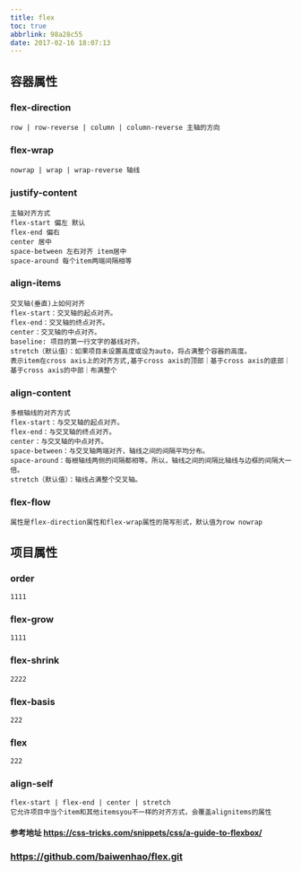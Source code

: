 ```yaml
---
title: flex
toc: true
abbrlink: 98a28c55
date: 2017-02-16 18:07:13
---
```


## 容器属性
### flex-direction
```
row | row-reverse | column | column-reverse 主轴的方向
```

### flex-wrap
```
nowrap | wrap | wrap-reverse 轴线
```

### justify-content
```
主轴对齐方式
flex-start 偏左 默认
flex-end 偏右
center 居中
space-between 左右对齐 item居中
space-around 每个item两端间隔相等
```

### align-items
```
交叉轴(垂直)上如何对齐
flex-start：交叉轴的起点对齐。
flex-end：交叉轴的终点对齐。
center：交叉轴的中点对齐。
baseline: 项目的第一行文字的基线对齐。
stretch（默认值）：如果项目未设置高度或设为auto，将占满整个容器的高度。
表示item在cross axis上的对齐方式,基于cross axis的顶部｜基于cross axis的底部｜基于cross axis的中部｜布满整个
```

### align-content
```
多根轴线的对齐方式
flex-start：与交叉轴的起点对齐。
flex-end：与交叉轴的终点对齐。
center：与交叉轴的中点对齐。
space-between：与交叉轴两端对齐，轴线之间的间隔平均分布。
space-around：每根轴线两侧的间隔都相等。所以，轴线之间的间隔比轴线与边框的间隔大一倍。
stretch（默认值）：轴线占满整个交叉轴。
```

### flex-flow
```
属性是flex-direction属性和flex-wrap属性的简写形式，默认值为row nowrap
```

## 项目属性

### order
```
1111
```

### flex-grow
```
1111
```

### flex-shrink
```
2222
```

### flex-basis
```
222
```

### flex
```
222
```

### align-self
```
flex-start | flex-end | center | stretch
它允许项目中当个item和其他itemsyou不一样的对齐方式，会覆盖alignitems的属性
```

#### 参考地址 https://css-tricks.com/snippets/css/a-guide-to-flexbox/
### https://github.com/baiwenhao/flex.git











